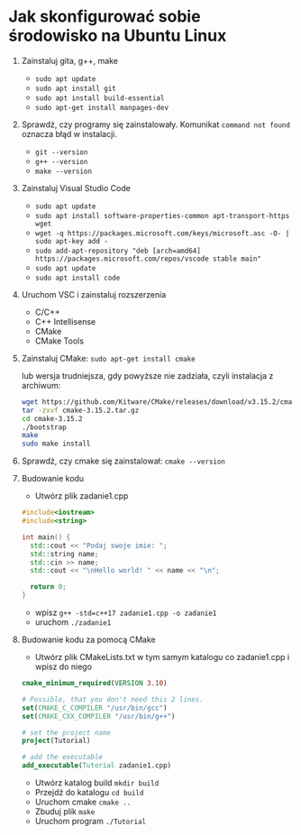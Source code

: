 # Jak skonfigurować sobie środowisko na Ubuntu Linux

1. Zainstaluj gita, g++, make
    * `sudo apt update`
    * `sudo apt install git`
    * `sudo apt install build-essential`
    * `sudo apt-get install manpages-dev`

2. Sprawdź, czy programy się zainstalowały. Komunikat `command not found` oznacza błąd w instalacji.
    * `git --version`
    * `g++ --version`
    * `make --version`

3. Zainstaluj Visual Studio Code
    * `sudo apt update`
    * `sudo apt install software-properties-common apt-transport-https wget`
    * `wget -q https://packages.microsoft.com/keys/microsoft.asc -O- | sudo apt-key add -`
    * `sudo add-apt-repository "deb [arch=amd64] https://packages.microsoft.com/repos/vscode stable main"`
    * `sudo apt update`
    * `sudo apt install code`

4. Uruchom VSC i zainstaluj rozszerzenia
    * C/C++
    * C++ Intellisense
    * CMake
    * CMake Tools

5. Zainstaluj CMake:
    `sudo apt-get install cmake`

    lub wersja trudniejsza, gdy powyższe nie zadziała, czyli instalacja z archiwum:

    ```bash
    wget https://github.com/Kitware/CMake/releases/download/v3.15.2/cmake-3.15.2.tar.gz
    tar -zxvf cmake-3.15.2.tar.gz
    cd cmake-3.15.2
    ./bootstrap
    make
    sudo make install
    ```

6. Sprawdź, czy cmake się zainstalował: `cmake --version`

7. Budowanie kodu

    * Utwórz plik zadanie1.cpp

    ```cpp
    #include<iostream>
    #include<string>

    int main() {
      std::cout << "Podaj swoje imie: ";
      std::string name;
      std::cin >> name;
      std::cout << "\nHello world! " << name << "\n";

      return 0;
    }
    ```

    * wpisz `g++ -std=c++17 zadanie1.cpp -o zadanie1`
    * uruchom `./zadanie1`

8. Budowanie kodu za pomocą CMake

    * Utwórz plik CMakeLists.txt w tym samym katalogu co zadanie1.cpp i wpisz do niego

    ```cmake
    cmake_minimum_required(VERSION 3.10)

    # Possible, that you don't need this 2 lines.
    set(CMAKE_C_COMPILER "/usr/bin/gcc")
    set(CMAKE_CXX_COMPILER "/usr/bin/g++")

    # set the project name
    project(Tutorial)

    # add the executable
    add_executable(Tutorial zadanie1.cpp)
    ```

    * Utwórz katalog build `mkdir build`
    * Przejdź do katalogu `cd build`
    * Uruchom cmake `cmake ..`
    * Zbuduj plik `make`
    * Uruchom program `./Tutorial`
